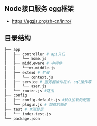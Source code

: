 ## Node接口服务 egg框架
- https://eggjs.org/zh-cn/intro/


## 目录结构
```sh
├── app 
│   ├── controller # api入口
│   │   └── home.js
│   ├── middleware # 中间件
│   │   └──my-middle.js 
│   ├── extend # 扩展
│   │   └── context.js
│   ├── service # 服务器操作相关、sql操作等
│   │   └── user.js
│   └── router.js #路由
├── config 
│   ├── config.default.js #默认加载的配置
│   └── plugin.js # 加载的插件
├── test # 单测目录
│   └── index.test.js
└── package.json
```
